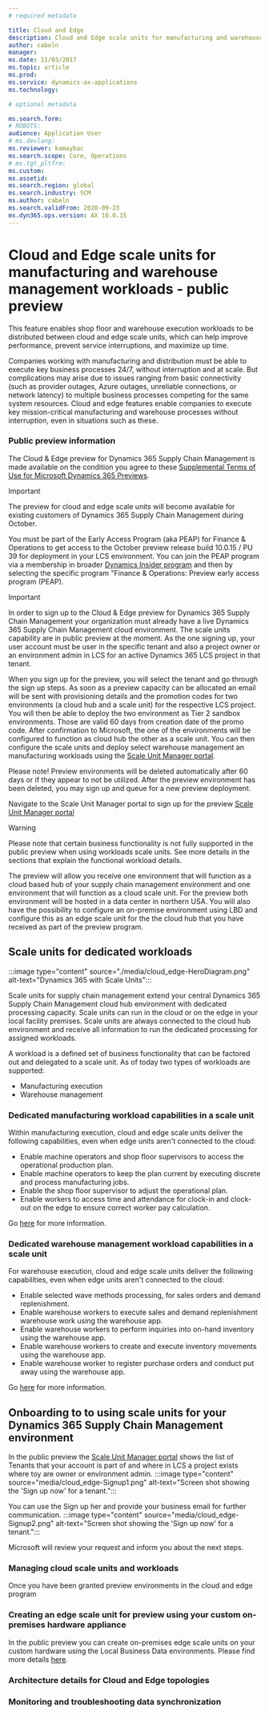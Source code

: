 ```yaml
---
# required metadata

title: Cloud and Edge
description: Cloud and Edge scale units for manufacturing and warehouse management workloads
author: cabeln
manager: 
ms.date: 11/03/2017
ms.topic: article
ms.prod: 
ms.service: dynamics-ax-applications
ms.technology: 

# optional metadata

ms.search.form: 
# ROBOTS: 
audience: Application User
# ms.devlang: 
ms.reviewer: kamaybac
ms.search.scope: Core, Operations
# ms.tgt_pltfrm: 
ms.custom: 
ms.assetid:
ms.search.region: global
ms.search.industry: SCM
ms.author: cabeln
ms.search.validFrom: 2020-09-23
ms.dyn365.ops.version: AX 10.0.15
---
```

 
# Cloud and Edge scale units for manufacturing and warehouse management workloads - public preview

This feature enables shop floor and warehouse execution workloads to be distributed between cloud and edge scale units, which can help improve performance, prevent service interruptions, and maximize up time.

Companies working with manufacturing and distribution must be able to execute key business processes 24/7, without interruption and at scale. But complications may arise due to issues ranging from basic connectivity (such as provider outages, Azure outages, unreliable connections, or network latency) to multiple business processes competing for the same system resources. Cloud and edge features enable companies to execute key mission-critical manufacturing and warehouse processes without interruption, even in situations such as these.

### Public preview information

The Cloud & Edge preview for Dynamics 365 Supply Chain Management is made available on the condition you agree to these [Supplemental Terms of Use for Microsoft Dynamics 365 Previews](https://go.microsoft.com/fwlink/?linkid=2105274).

> [!IMPORTANT]
> The preview for cloud and edge scale units will become available for existing customers of Dynamics 365 Supply Chain Management during October.
>
>You must be part of the Early Access Program (aka PEAP) for Finance & Operations to get access to the October preview release build 10.0.15 / PU 39 for deployment in your LCS environment. You can join the PEAP program via a membership in broader  [Dynamics Insider program](https://experience.dynamics.com/insider) and then by selecting the specific program "Finance & Operations: Preview early access program (PEAP).

> [!IMPORTANT]
> In order to sign up to the Cloud & Edge preview for Dynamics 365 Supply Chain Management your organization must already have a live Dynamics 365 Supply Chain Management cloud environment.
> The scale units capability are in public preview at the moment.
As the one signing up, your user account must be user in the specific tenant and also a project owner or an environment admin in LCS for an active Dynamics 365 LCS project in that tenant.
>
> When you  sign up for the preview, you will select the tenant and go through the sign up steps. As soon as a preview capacity can be allocated an email will be sent with provisioning details and the promotion codes for two environments (a cloud hub and a scale unit) for the respective LCS project. You will then be able to deploy the two environment as Tier 2 sandbox environments. Those are valid 60 days from creation date of the promo code.
>After confirmation to Microsoft, the one of the environments will be configured to function as cloud hub the other as a scale unit. You can then configure the scale units and deploy select warehouse management an manufacturing workloads using the [Scale Unit Manager portal](https://SUM.DYNAMICS.COM).
>
>Please note! Preview environments will be deleted automatically after 60 days or if they appear to not be utilized. After the preview environment has been deleted, you may sign up and queue for a new preview deployment.
>
>Navigate to the Scale Unit Manager portal to sign up for the preview [Scale Unit Manager portal](https://SUM.DYNAMICS.COM)

> [!WARNING]
> Please note that certain business functionality is not fully supported in the public preview when using workloads scale units. See more details in the sections that explain the functional workload details.

The preview will allow you receive one environment that will function as a cloud based hub of your supply chain management environment and one environment that will function as a cloud scale unit. For the preview both environment will be hosted in a data center in northern USA.
You will also have the possibility to configure an on-premise environment using LBD and configure this as an edge scale unit for the the cloud hub that you have received as part of the preview program.

## Scale units for dedicated workloads

:::image type="content" source="./media/cloud_edge-HeroDiagram.png" alt-text="Dynamics 365 with Scale Units":::

Scale units for supply chain management extend your central Dynamics 365 Supply Chain Management cloud hub environment with dedicated processing capacity. Scale units can run in the cloud or on the edge in your local facility premises. Scale units are always connected to the cloud hub environment and receive all information to run the dedicated processing for assigned workloads.

A workload is a defined set of business functionality that can be factored out and delegated to a scale unit. As of today two types of workloads are supported:

- Manufacturing execution
- Warehouse management

### Dedicated manufacturing workload capabilities in a scale unit

Within manufacturing execution, cloud and edge scale units deliver the following capabilities, even when edge units aren't connected to the cloud:

- Enable machine operators and shop floor supervisors to access the operational production plan.
- Enable machine operators to keep the plan current by executing discrete and process manufacturing jobs.
- Enable the shop floor supervisor to adjust the operational plan.
- Enable workers to access time and attendance for clock-in and clock-out on the edge to ensure correct worker pay calculation.

Go [here](cloud_edge-workload-manufacturing.md) for more information.

### Dedicated warehouse management workload capabilities in a scale unit

For warehouse execution, cloud and edge scale units deliver the following capabilities, even when edge units aren't connected to the cloud:

- Enable selected wave methods processing, for sales orders and demand replenishment.
- Enable warehouse workers to execute sales and demand replenishment warehouse work using the warehouse app.
- Enable warehouse workers to perform inquiries into on-hand inventory using the warehouse app.
- Enable warehouse workers to create and execute inventory movements using the warehouse app.
- Enable warehouse worker to register purchase orders and conduct put away using the warehouse app.

Go [here](cloud_edge-workload-warehousing.md) for more information.

## Onboarding to to using scale units for your Dynamics 365  Supply Chain Management environment

In the public preview the [Scale Unit Manager portal](https://SUM.DYNAMICS.COM) shows the list of Tenants that your account is part of and where in LCS a project exists where toy are owner or environment admin.
:::image type="content" source="media/cloud_edge-Signup1.png" alt-text="Screen shot showing the 'Sign up now' for a tenant.":::

You can use the Sign up her and provide your business email for further communication.
:::image type="content" source="media/cloud_edge-Signup2.png" alt-text="Screen shot showing the 'Sign up now' for a tenant.":::  

Microsoft will review your request and inform you about the next steps.  

### Managing cloud scale units and workloads

Once you have been granted preview environments in the cloud and edge program  

### Creating an edge scale unit for preview using your custom on-premises hardware appliance
  
In the public preview you can create on-premises edge scale units on your custom hardware using the Local Business Data environments.
Please find more details [here](cloud_edge-EdgeScaleUnitsUsingLBD.md).

### Architecture details for Cloud and Edge topologies

### Monitoring and troubleshooting data synchronization
 